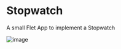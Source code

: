 # Stopwatch
A small Flet App to implement a Stopwatch

![image](https://github.com/user-attachments/assets/49e16d76-9986-4428-a080-55ddaf5f9d7c)
